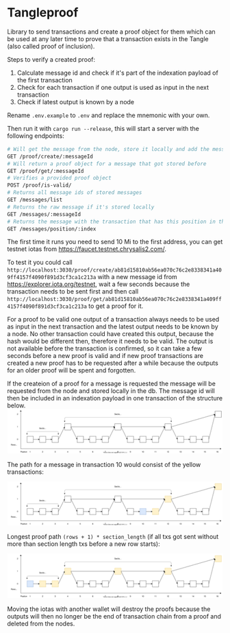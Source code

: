 # Tangleproof

Library to send transactions and create a proof object for them which can be used at any later time to prove that a transaction exists in the Tangle (also called proof of inclusion).

Steps to verify a created proof:

1. Calculate message id and check if it's part of the indexation payload of the first transaction
2. Check for each transaction if one output is used as input in the next transaction
3. Check if latest output is known by a node

Rename `.env.example` to `.env` and replace the mnemonic with your own.

Then run it with `cargo run --release`, this will start a server with the following endpoints:

```bash
# Will get the message from the node, store it locally and add the message id in a transaction
GET /proof/create/:messageId
# Will return a proof object for a message that got stored before
GET /proof/get/:messageId
# Verifies a provided proof object
POST /proof/is-valid/
# Returns all message ids of stored messages
GET /messages/list
# Returns the raw message if it's stored locally
GET /messages/:messageId
# Returns the message with the transaction that has this position in the inclusion structure 
GET /messages/position/:index
```

The first time it runs you need to send 10 Mi to the first address, you can get testnet iotas from https://faucet.testnet.chrysalis2.com/.

To test it you could call `http://localhost:3030/proof/create/ab81d15810ab56ea070c76c2e8338341a409ff4157f4090f891d3cf3ca1c213a` with a new message id from https://explorer.iota.org/testnet, wait a few seconds because the transaction needs to be sent first and then call `http://localhost:3030/proof/get/ab81d15810ab56ea070c76c2e8338341a409ff4157f4090f891d3cf3ca1c213a` to get a proof for it.

For a proof to be valid one output of a transaction always needs to be used as input in the next transaction and the latest output needs to be known by a node. No other transaction could have created this output, because the hash would be different then, therefore it needs to be valid.
The output is not available before the transaction is confirmed, so it can take a few seconds before a new proof is valid and if new proof transactions are created a new proof has to be requested after a while because the outputs for an older proof will be spent and forgotten.

If the createion of a proof for a message is requested the message will be requested from the node and stored locally in the db. The message id will then be included in an indexation payload in one transaction of the structure below.
![inclusion_structure](./inclusion_structure.svg)

The path for a message in transaction 10 would consist of the yellow transactions:

![inclusion_structure_selection](./inclusion_structure_selection.svg)

Longest proof path `(rows + 1) * section_length` (if all txs got sent without more than section length txs before a new row starts):

![inclusion_structure_selection](./inclusion_structure_longest_path.svg)

Moving the iotas with another wallet will destroy the proofs because the outputs will then no longer be the end of transaction chain from a proof and deleted from the nodes.
